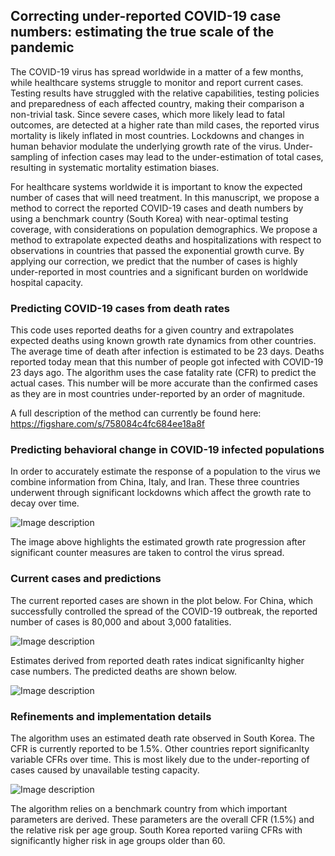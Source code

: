 ## Correcting under-reported COVID-19 case numbers: estimating the true scale of the pandemic

The COVID-19 virus has spread worldwide in a matter of a few months, while healthcare systems struggle to monitor and report current cases. Testing results have struggled with the relative capabilities, testing policies and preparedness of each affected country, making their comparison a non-trivial task. Since severe cases, which more likely lead to fatal outcomes, are detected at a higher rate than mild cases, the reported virus mortality is likely inflated in most countries. Lockdowns and changes in human behavior modulate the underlying growth rate of the virus. Under-sampling of infection cases may lead to the under-estimation of total cases, resulting in systematic mortality estimation biases.

For healthcare systems worldwide it is important to know the expected number of cases that will need treatment. In this manuscript, we propose a method to correct the reported COVID-19 cases and death numbers by using a benchmark country (South Korea) with near-optimal testing coverage, with considerations on population demographics. We propose a method to extrapolate expected deaths and hospitalizations with respect to observations in countries that passed the exponential growth curve. By applying our correction, we predict that the number of cases is highly under-reported in most countries and a significant burden on worldwide hospital capacity. 

### Predicting COVID-19 cases from death rates

This code uses reported deaths for a given country and extrapolates expected deaths using known growth rate dynamics from other countries. The average time of death after infection is estimated to be 23 days. Deaths reported today mean that this number of people got infected with COVID-19 23 days ago. The algorithm uses the case fatality rate (CFR) to predict the actual cases. This number will be more accurate than the confirmed cases as they are in most countries under-reported by an order of magnitude.

A full description of the method can currently be found here:
https://figshare.com/s/758084c4fc684ee18a8f

### Predicting behavioral change in COVID-19 infected populations

In order to accurately estimate the response of a population to the virus we combine information from China, Italy, and Iran. These three countries underwent through significant lockdowns which affect the growth rate to decay over time. 

![Image description](https://github.com/lachmann12/covid19/blob/master/images/spline.png)

The image above highlights the estimated growth rate progression after significant counter measures are taken to control the virus spread.

### Current cases and predictions 

The current reported cases are shown in the plot below. For China, which successfully controlled the spread of the COVID-19 outbreak, the reported number of cases is 80,000 and about 3,000 fatalities.

![Image description](https://github.com/lachmann12/covid19/blob/master/images/current_cases_fig1.png)

Estimates derived from reported death rates indicat significanlty higher case numbers. The predicted deaths are shown below.

![Image description](https://github.com/lachmann12/covid19/blob/master/images/predictions_fig4.png)


### Refinements and implementation details

The algorithm uses an estimated death rate observed in South Korea. The CFR is currently reported to be 1.5%. Other countries report significanlty variable CFRs over time. This is most likely due to the under-reporting of cases caused by unavailable testing capacity.

![Image description](https://github.com/lachmann12/covid19/blob/master/images/country_compare.png)

The algorithm relies on a benchmark country from which important parameters are derived. These parameters are the overall CFR (1.5%) and the relative risk per age group. South Korea reported variing CFRs with significantly higher risk in age groups older than 60.
